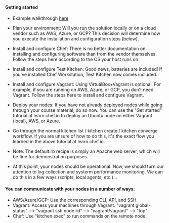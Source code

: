 #### Getting started
* Example walkthrough [here](https://raw.githubusercontent.com/6869736572/open-notes/master/Cloud/Chef/First%20Steps/Example.txt)

* Plan your environment: Will you run the solution locally or on a cloud vendor such as AWS, Azure, or GCP? This decision will determine how you execute the installation and configuration steps (below).

* Install and configure Chef: There is no better documentation on installing and configuring software than from the vendor themselves. Follow the steps here according to the OS your host runs on.

* Install and configure Test Kitchen: Good news, batteries are included! If you've installed Chef Workstation, Test Kitchen now comes included.

* Install and configure Vagrant: Using VirtualBox+Vagrant is optional. For example, if you are running on AWS, Azure, or GCP, you don't need Vagrant. Follow the steps here to install and configure Vagrant.

* Deploy your nodes: If you have not already deployed nodes while going through your course material, do so now. You can use the "Get started" tutorial at learn.chef.io to deploy an Ubuntu node on either Vagrant (local), AWS, or Azure.

* Go through the normal kitchen list / kitchen create / kitchen converge workflow. If you are unsure of how to do this, it's the exact flow you learned in the above tutorial at learn.chef.io.

* Note: The default.rb recipe is simply an Apache web server, which will be fine for demonstration purposes.

* At this point, your nodes should be operational. Now, we should turn our attention to log collection and systerm performance monitoring. We can do this in a few ways (scripts, local agents, etc.)...


#### You can communicate with your nodes in a number of ways:
* AWS/Azure/GCP: Use the corresponding CLI, API, and SSH.
* Vagrant: Access your machines through Vagrant. "vagrant global-status" --> "vagrant ssh node-id" --> "vagrant/vagrant" --> "top"
* Chef: Use "kitchen exec" to run commands on the remote node.

